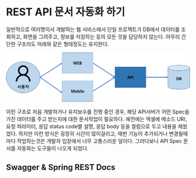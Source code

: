 # REST API 문서 자동화 하기
일반적으로 여러명이서 개발하는 웹 서비스에서 단일 프로젝트가 DB에서 데이터를 조회하고, 화면을 그려주고, 정보를 저장하는 등의 모든 것을 담당하지 않는다. 아무리 간단한 구조라도 아래와 같은 형태정도는 유지한다.

![web](https://raw.githubusercontent.com/rbwls31/rbwls31.github.io/master/images/WEB.png)

이런 구조로 처음 개발하거나 유지보수를 진행 중인 경우, 해당 API서버가 어떤 Spec을 가진 데이터를 주고 받는지에 대한 문서작업이 필요하다.
예전에는 엑셀에 메소드 URI, 요청 파라미터, 응답 status code별 설명, 응답 body 등을 컬럼으로 두고 내용을 채웠었다.  하지만 이런 방식은 굉장히 시간이 많이걸리고, 매번 기능이 추가되거나 변경될때마다 작업하는것은 개발자 입장에서 너무 고통스러운 일이다. 그러다보니 API Spec 문서를 자동화는 도구들이 나오게 되었다. 

## Swagger & Spring REST Docs




<!--stackedit_data:
eyJoaXN0b3J5IjpbMTU3MDk5MDk1MiwxODU1MjkxNTgsMTc1Mj
c1NzkyNiwtMTc2NjcyMjg0OCw1MDc4OTc1NzcsNjk3MDI3NjIs
LTQ4Mjc5NjkzMSwtNDc2MzI4NjE4XX0=
-->